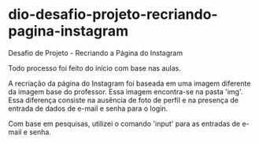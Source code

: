 # dio-desafio-projeto-recriando-pagina-instagram
Desafio de Projeto - Recriando a Página do Instagram

Todo processo foi feito do início com base nas aulas.

A recriação da página do Instagram foi baseada em uma imagem diferente da imagem base do professor. 
Essa imagem encontra-se na pasta 'img'. 
Essa diferença consiste na ausência de foto de perfil e na presença de entrada de dados de e-mail e senha para o login.

Com base em pesquisas, utilizei o comando 'input' para as entradas de e-mail e senha.

